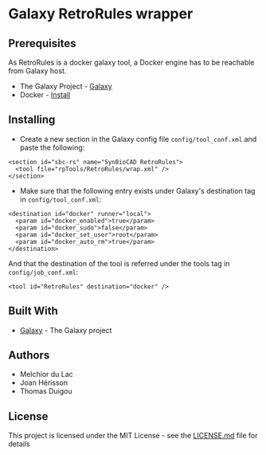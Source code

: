 # Galaxy RetroRules wrapper


## Prerequisites

As RetroRules is a docker galaxy tool, a Docker engine has to be reachable from Galaxy host.

* The Galaxy Project - [Galaxy](https://galaxyproject.org)
* Docker - [Install](https://docs.docker.com/install/)

## Installing

* Create a new section in the Galaxy config file `config/tool_conf.xml` and paste the following:
```
<section id="sbc-rs" name="SynBioCAD RetroRules">
  <tool file="rpTools/RetroRules/wrap.xml" />
</section>
```

* Make sure that the following entry exists under Galaxy's destination tag in `config/tool_conf.xml`:
```
<destination id="docker" runner="local">
  <param id="docker_enabled">true</param>
  <param id="docker_sudo">false</param>
  <param id="docker_set_user">root</param>
  <param id="docker_auto_rm">true</param>
</destination>
```

And that the destination of the tool is referred under the tools tag in `config/job_conf.xml`:

```
<tool id="RetroRules" destination="docker" />
```


## Built With

* [Galaxy](https://galaxyproject.org) - The Galaxy project


## Authors

* Melchior du Lac
* Joan Hérisson
* Thomas Duigou

## License

This project is licensed under the MIT License - see the [LICENSE.md](LICENSE.md) file for details
